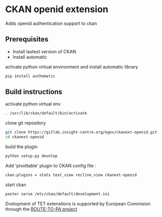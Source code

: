 # CKAN openid extension 

Adds openid authentication support to ckan 

## Prerequisites

* Install lastest version of CKAN 
* Install automatic 

activate python virtual environment and install automatic library
```sh
pip install authomatic
```

## Build instructions 

activate python virtual env 

```sh
. /usr/lib/ckan/default/bin/activate
```

clone git repository

```sh
git clone https://gitlab.insight-centre.org/egov/ckanext-openid.git
cd ckanext-openid
```

build the plugin

```sh
python setup.py develop
```

Add 'pivottable' plugin to CKAN config file :
```sh
ckan.plugins = stats text_view recline_view ckanext-openid
```

start ckan
```sh
paster serve /etc/ckan/default/development.ini
```


Dvelopment of TET extenstions is supported by European Commision through the [ROUTE-TO-PA project](http://routetopa.eu/)